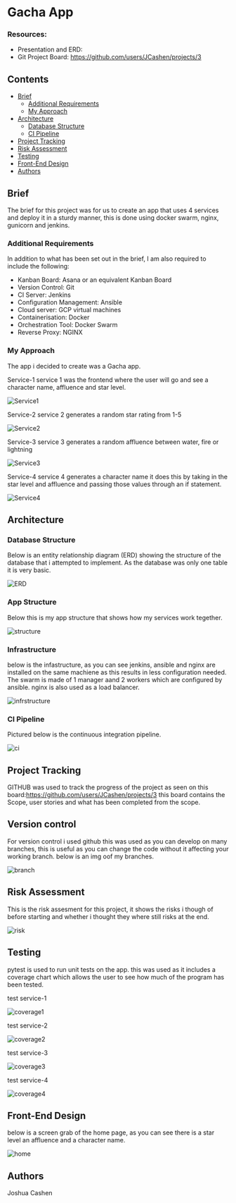 # Gacha App

### Resources:
* Presentation and ERD: 
* Git Project Board: https://github.com/users/JCashen/projects/3

## Contents
* [Brief](#brief)
   * [Additional Requirements](#additional-requirements)
   * [My Approach](#my-approach)
* [Architecture](#architecture)
   * [Database Structure](#database-structure)
   * [CI Pipeline](#ci-pipeline)
* [Project Tracking](#project-tracking)
* [Risk Assessment](#risk-assessment)
* [Testing](#testing)
* [Front-End Design](#front-end-design)
* [Authors](#authors)

## Brief
The brief for this project was for us to create an app that uses 4 services and deploy it in a sturdy manner, this is done using docker swarm, nginx, gunicorn and jenkins.

### Additional Requirements
In addition to what has been set out in the brief, I am also required to include the following:
* Kanban Board: Asana or an equivalent Kanban Board
* Version Control: Git
* CI Server: Jenkins
* Configuration Management: Ansible
* Cloud server: GCP virtual machines
* Containerisation: Docker
* Orchestration Tool: Docker Swarm
* Reverse Proxy: NGINX

### My Approach
The app i decided to create was a Gacha app.

Service-1
service 1 was the frontend where the user will go and see a character name, affluence and star level.

![Service1][Service1]

Service-2
service 2 generates a random star rating from 1-5 

![Service2][Service2]

Service-3 
service 3 generates a random affluence between water, fire or lightning

![Service3][Service3]

Service-4
service 4 generates a character name it does this by taking in the star level and affluence and passing those values through an if statement.

![Service4][Service4]

## Architecture
### Database Structure
Below is an entity relationship diagram (ERD) showing the structure of the database that i attempted to implement. As the database was only one table it is very basic.

![ERD][ERD]

### App Structure
Below this is my app structure that shows how my services work tegether. 

![structure][structure]

### Infrastructure
below is the infastructure, as you can see jenkins, ansible and nginx are installed on the same machiene as this results in less configuration needed. The swarm is made of 1 manager aand 2 workers which are configured by ansible. nginx is also used as a load balancer. 

![infrstructure][infrastructure]

### CI Pipeline
Pictured below is the continuous integration pipeline.

![ci][ci]

## Project Tracking
GITHUB was used to track the progress of the project as seen on this board:https://github.com/users/JCashen/projects/3
this board contains the Scope, user stories and what has been completed from the scope.

## Version control
For version control i used github this was used as you can develop on many branches, this is useful as you can change the code without it affecting your working branch.
below is an img oof my branches.

![branch][branch]

## Risk Assessment
This is the risk assesment for this project, it shows the risks i though of before starting and whether i thought they where still risks at the end. 

![risk][risk]

## Testing
pytest is used to run unit tests on the app. this was used as it includes a coverage chart which allows the user to see how much of the program has been tested.

test service-1

![coverage1][coverage1]

test service-2

![coverage2][coverage2]

test service-3

![coverage3][coverage3]

test service-4

![coverage4][coverage4]

## Front-End Design
below is a screen grab of the home page, as you can see there is a star level an affluence and a character name.

![home][home]

## Authors
Joshua Cashen

[Service1]: https://i.imgur.com/gQxxK55.jpg
[Service2]: https://i.imgur.com/bJBGbkk.jpg
[Service3]: https://i.imgur.com/PPdnxsr.jpg
[Service4]: https://i.imgur.com/Cu4sjE1.jpg
[ERD]: https://i.imgur.com/6VZphc3.jpg
[risk]: https://i.imgur.com/1Xj9ArL.jpg
[ci]: https://i.imgur.com/ixuEzpc.jpg
[structure]: https://i.imgur.com/SgudEja.jpg
[infrastructure]: https://i.imgur.com/wpkS6w3.jpg
[branch]: https://i.imgur.com/RwBqOpN.jpg
[risk]: https://i.imgur.com/1Xj9ArL.jpg
[coverage1]: https://i.imgur.com/raQwf2d.jpg
[coverage2]: https://i.imgur.com/J5C1Heb.jpg
[coverage3]: https://i.imgur.com/OQrgj7g.jpg
[coverage4]: https://i.imgur.com/fPugvJc.jpg
[home]: https://i.imgur.com/KPGPpWK.jpg
